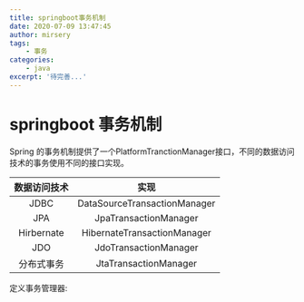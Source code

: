 ```yaml
---
title: springboot事务机制
date: 2020-07-09 13:47:45
author: mirsery
tags: 
	- 事务
categories:	
	- java	
excerpt: '待完善...'	
---
```

# springboot 事务机制 

Spring 的事务机制提供了一个PlatformTranctionManager接口，不同的数据访问技术的事务使用不同的接口实现。

|数据访问技术|实现|
|:---:|:---:|
JDBC|DataSourceTransactionManager
JPA|JpaTransactionManager
Hirbernate|HibernateTransactionManager
JDO|JdoTransactionManager
分布式事务|JtaTransactionManager

定义事务管理器:
```java:n

```